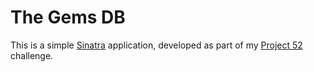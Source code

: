 # The Gems DB

This is a simple [Sinatra](http://www.sinatrarb.com/) application, developed as part of my [Project 52](https://aziflaj.github.io/52-weeks-52-projects/) challenge.

